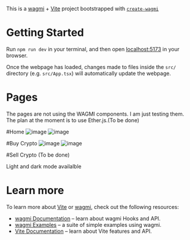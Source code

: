 This is a [wagmi](https://wagmi.sh) + [Vite](https://vitejs.dev/) project bootstrapped with [`create-wagmi`](https://github.com/wagmi-dev/wagmi/tree/main/packages/create-wagmi)

# Getting Started

Run `npm run dev` in your terminal, and then open [localhost:5173](http://localhost:5173) in your browser.

Once the webpage has loaded, changes made to files inside the `src/` directory (e.g. `src/App.tsx`) will automatically update the webpage.

# Pages
The pages are not using the WAGMI components. I am just testing them.
The plan at the moment is to use Ether.js.(To be done)

  #Home
  ![image](https://github.com/ozi3ozi/P2Pex-Frontend/assets/56284896/da1f9479-2a5f-4d31-bf36-58722c769c45)
  ![image](https://github.com/ozi3ozi/P2Pex-Frontend/assets/56284896/16e0a267-e2c6-4ec9-9dc5-9657965126fa)

  #Buy Crypto
  ![image](https://github.com/ozi3ozi/P2Pex-Frontend/assets/56284896/4aa8d24a-74c5-4cd2-b778-9fadea68dfd6)
  ![image](https://github.com/ozi3ozi/P2Pex-Frontend/assets/56284896/94e565f4-5e27-415a-9d3c-fa8f69c2b75b)

  #Sell Crypto
  (To be done)

Light and dark mode availalble



# Learn more

To learn more about [Vite](https://vitejs.dev/) or [wagmi](https://wagmi.sh), check out the following resources:

- [wagmi Documentation](https://wagmi.sh) – learn about wagmi Hooks and API.
- [wagmi Examples](https://wagmi.sh/examples/connect-wallet) – a suite of simple examples using wagmi.
- [Vite Documentation](https://vitejs.dev/) – learn about Vite features and API.
